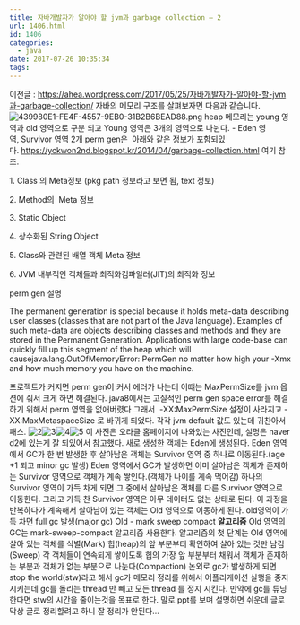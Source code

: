 ```yaml
---
title: 자바개발자가 알아야 할 jvm과 garbage collection – 2
url: 1406.html
id: 1406
categories:
  - java
date: 2017-07-26 10:35:34
tags:
---
```


이전글 : https://ahea.wordpress.com/2017/05/25/자바개발자가-알아야-할-jvm과-garbage-collection/ 자바의 메모리 구조를 살펴보자면 다음과 같습니다. ![439980E1-FE4F-4557-9EB0-31B2B6BEAD88.png](https://ahea.files.wordpress.com/2017/07/439980e1-fe4f-4557-9eb0-31b2b6bead88.png) heap 메모리는 young 영역과 old 영역으로 구분 되고 Young 영역은 3개의 영역으로 나뉜다. - Eden 영역, Survivor 영역 2개 perm gen은  아래와 같은 정보가 포함되있다. https://yckwon2nd.blogspot.kr/2014/04/garbage-collection.html 여기 참조.

1\. Class 의 Meta정보 (pkg path 정보라고 보면 됨, text 정보)

2\. Method의  Meta 정보

3\. Static Object

4\. 상수화된 String Object

5\. Class와 관련된 배열 객체 Meta 정보

6\. JVM 내부적인 객체들과 최적화컴파일러(JIT)의 최적화 정보

perm gen 설명

The permanent generation is special because it holds meta-data describing user classes (classes that are not part of the Java language). Examples of such meta-data are objects describing classes and methods and they are stored in the Permanent Generation. Applications with large code-base can quickly fill up this segment of the heap which will causejava.lang.OutOfMemoryError: PermGen no matter how high your -Xmx and how much memory you have on the machine.

프로젝트가 커지면 perm gen이 커서 에러가 나는데 이떄는 MaxPermSize를 jvm 옵션에 줘서 크게 하면 해결된다. java8에서는 고질적인 perm gen space error를 해결하기 위해서 perm 영역을 없애버렸다 그래서  -XX:MaxPermSize 설정이 사라지고 -XX:MaxMetaspaceSize 로 바뀌게 되었다. 각각 jvm default 값도 있는데 귀찬아서 패스. ![2](https://ahea.files.wordpress.com/2017/07/2.png)![3](https://ahea.files.wordpress.com/2017/07/3.png)![4](https://ahea.files.wordpress.com/2017/07/4.png)![5](https://ahea.files.wordpress.com/2017/07/5.png) 이 사진은 오라클 홈페이지에 나와있는 사진인데, 설명은 naver d2에 있는게 잘 되있어서 참고했다. 새로 생성한 객체는 Eden에 생성된다. Eden 영역에서 GC가 한 번 발생한 후 살아남은 객체는 Survivor 영역 중 하나로 이동된다.(age +1 되고 minor gc 발생) Eden 영역에서 GC가 발생하면 이미 살아남은 객체가 존재하는 Survivor 영역으로 객체가 계속 쌓인다.(객체가 나이를 계속 먹어감) 하나의 Survivor 영역이 가득 차게 되면 그 중에서 살아남은 객체를 다른 Survivor 영역으로 이동한다. 그리고 가득 찬 Survivor 영역은 아무 데이터도 없는 상태로 된다. 이 과정을 반복하다가 계속해서 살아남아 있는 객체는 Old 영역으로 이동하게 된다. old영역이 가득 차면 full gc 발생(major gc) Old - mark sweep compact **알고리즘** Old 영역의 GC는 mark-sweep-compact 알고리즘 사용한다. 알고리즘의 첫 단계는 Old 영역에 살아 있는 객체를 식별(Mark) 힙(heap)의 앞 부분부터 확인하여 살아 있는 것만 남김 (Sweep) 각 객체들이 연속되게 쌓이도록 힙의 가장 앞 부분부터 채워서 객체가 존재하는 부분과 객체가 없는 부분으로 나눈다(Compaction) 논외로 gc가 발생하게 되면 stop the world(stw)라고 해서 gc가 메모리 정리를 위해서 어플리케이션 실행을 중지 시키는데 gc를 돌리는 thread 만 빼고 모든 thread 를 정지 시킨다. 만약에 gc를 튜닝한다면 stw의 시간을 줄이는것을 목표로 한다. 말로 ppt를 보며 설명하면 쉬운데 글로 막상 글로 정리할려고 하니 잘 정리가 안된다...